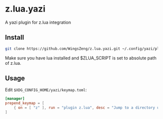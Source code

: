 # z.lua.yazi

A yazi plugin for z.lua integration

## Install

```sh
git clone https://github.com/WingsZeng/z.lua.yazi.git ~/.config/yazi/plugins/z.lua.yazi
```

Make sure you have lua installed and $ZLUA_SCRIPT is set to absolute path of z.lua.

## Usage

Edit `$XDG_CONFIG_HOME/yazi/keymap.toml`:

```toml
[manager]
prepend_keymap = [
	{ on = [ "z" ], run = "plugin z.lua", desc = "Jump to a directory using z.lua" },
]
```
